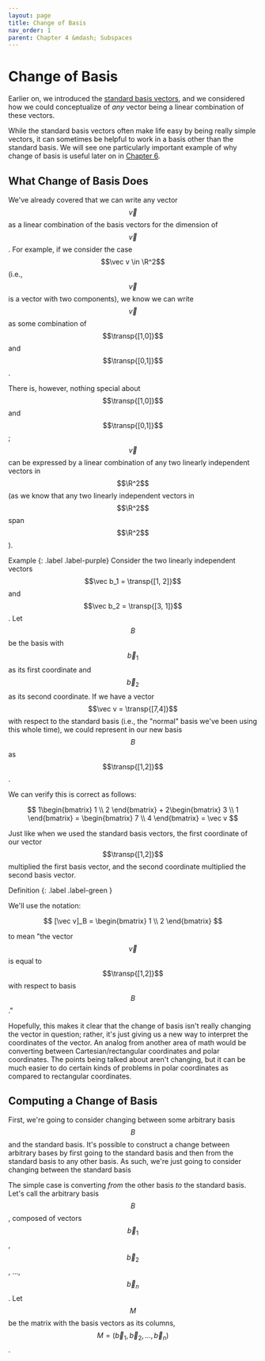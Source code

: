 ```yaml
---
layout: page
title: Change of Basis
nav_order: 1
parent: Chapter 4 &mdash; Subspaces
---
```


# Change of Basis
Earlier on, we introduced the [standard basis vectors](TODO), and we considered
how we could conceptualize of *any* vector being a linear combination of these
vectors.
<!-- TODO add link -->
While the standard basis vectors often make life easy by being really simple
vectors, it can sometimes be helpful to work in a basis other than the standard
basis.
We will see one particularly important example of why change of basis is useful
later on in [Chapter 6](TODO).
<!-- TODO add link -->

## What Change of Basis Does

We've already covered that we can write any vector $$\vec v$$ as a linear
combination of the basis vectors for the dimension of $$\vec v$$.
For example, if we consider the case $$\vec v \in \R^2$$ (i.e., $$\vec v$$ is a
vector with two components), we know we can write $$\vec v$$ as some combination
of $$\transp{[1,0]}$$ and $$\transp{[0,1]}$$.

There is, however, nothing special about $$\transp{[1,0]}$$ and
$$\transp{[0,1]}$$; $$\vec v$$ can be expressed by a linear combination of any
two linearly independent vectors in $$\R^2$$ (as we know that any two linearly
independent vectors in $$\R^2$$ span $$\R^2$$).

Example
{: .label .label-purple}
Consider the two linearly independent vectors $$\vec b_1 = \transp{[1, 2]}$$ and
$$\vec b_2 = \transp{[3, 1]}$$.
Let $$B$$ be the basis with $$\vec b_1$$ as its first coordinate and $$\vec
b_2$$ as its second coordinate.
If we have a vector $$\vec v = \transp{[7,4]}$$ with respect to the standard
basis (i.e., the "normal" basis we've been using this whole time), we could
represent in our new basis $$B$$ as $$\transp{[1,2]}$$.

We can verify this is correct as follows:

$$
1\begin{bmatrix} 1 \\ 2 \end{bmatrix} + 2\begin{bmatrix} 3 \\ 1 \end{bmatrix} =
\begin{bmatrix} 7 \\ 4 \end{bmatrix} = \vec v
$$

Just like when we used the standard basis vectors, the first coordinate of our
vector $$\transp{[1,2]}$$ multiplied the first basis vector, and the second
coordinate multiplied the second basis vector.

Definition
{: .label .label-green }

We'll use the notation:

$$
[\vec v]_B = \begin{bmatrix} 1 \\ 2 \end{bmatrix}
$$

to mean "the vector $$\vec v$$ is equal to $$\transp{[1,2]}$$ with respect to
basis $$B$$."

Hopefully, this makes it clear that the change of basis isn't really changing
the vector in question; rather, it's just giving us a new way to interpret the
coordinates of the vector.
An analog from another area of math would be converting between
Cartesian/rectangular coordinates and polar coordinates.
The points being talked about aren't changing, but it can be much easier to do
certain kinds of problems in polar coordinates as compared to rectangular
coordinates.

## Computing a Change of Basis
First, we're going to consider changing between some arbitrary basis $$B$$ and
the standard basis.
It's possible to construct a change between arbitrary bases by first going to
the standard basis and then from the standard basis to any other basis.
As such, we're just going to consider changing between the standard basis

The simple case is converting *from* the other basis *to* the standard basis.
Let's call the arbitrary basis $$B$$, composed of vectors $$\vec b_1$$, $$\vec
b_2$$, &hellip;, $$\vec b_n$$.
Let $$M$$ be the matrix with the basis vectors as its columns, $$M =
\left(\vec b_1, \vec b_2, \ldots, \vec b_n\right)$$.



